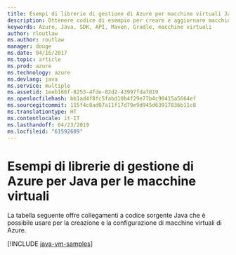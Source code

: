 ```yaml
---
title: Esempi di librerie di gestione di Azure per macchine virtuali Java
description: Ottenere codice di esempio per creare e aggiornare macchine virtuali di Azure con le librerie di gestione di Azure per Java
keywords: Azure, Java, SDK, API, Maven, Gradle, macchine virtuali
author: rloutlaw
ms.author: routlaw
manager: douge
ms.date: 04/16/2017
ms.topic: article
ms.prod: azure
ms.technology: azure
ms.devlang: java
ms.service: multiple
ms.assetid: 1eeb166f-8253-4fde-82d2-43997fda7819
ms.openlocfilehash: bb1ad4f8fc5fabd10b4f29e77b4c90415a5664ef
ms.sourcegitcommit: 115f4c8ad07a11f17d79e9d945d63917836b11c8
ms.translationtype: HT
ms.contentlocale: it-IT
ms.lasthandoff: 04/23/2019
ms.locfileid: "61592609"
---
```

# <a name="azure-management-libraries-for-java-samples-for-virtual-machines"></a>Esempi di librerie di gestione di Azure per Java per le macchine virtuali

La tabella seguente offre collegamenti a codice sorgente Java che è possibile usare per la creazione e la configurazione di macchine virtuali di Azure.

[!INCLUDE [java-vm-samples](includes/java-vm-samples.md)]